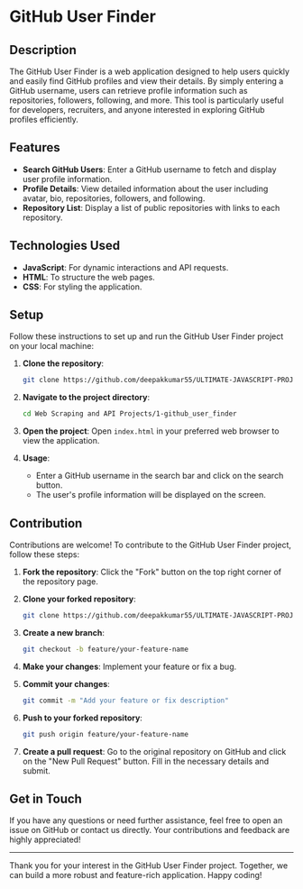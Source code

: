 # GitHub User Finder

## Description

The GitHub User Finder is a web application designed to help users quickly and easily find GitHub profiles and view their details. By simply entering a GitHub username, users can retrieve profile information such as repositories, followers, following, and more. This tool is particularly useful for developers, recruiters, and anyone interested in exploring GitHub profiles efficiently.

## Features

- **Search GitHub Users**: Enter a GitHub username to fetch and display user profile information.
- **Profile Details**: View detailed information about the user including avatar, bio, repositories, followers, and following.
- **Repository List**: Display a list of public repositories with links to each repository.

## Technologies Used

- **JavaScript**: For dynamic interactions and API requests.
- **HTML**: To structure the web pages.
- **CSS**: For styling the application.

## Setup

Follow these instructions to set up and run the GitHub User Finder project on your local machine:

1. **Clone the repository**:
    ```sh
    git clone https://github.com/deepakkumar55/ULTIMATE-JAVASCRIPT-PROJECT.git
    ```

2. **Navigate to the project directory**:
    ```sh
    cd Web Scraping and API Projects/1-github_user_finder
    ```

3. **Open the project**:
    Open `index.html` in your preferred web browser to view the application.

4. **Usage**:
    - Enter a GitHub username in the search bar and click on the search button.
    - The user's profile information will be displayed on the screen.

## Contribution

Contributions are welcome! To contribute to the GitHub User Finder project, follow these steps:

1. **Fork the repository**:
    Click the "Fork" button on the top right corner of the repository page.

2. **Clone your forked repository**:
    ```sh
    git clone https://github.com/deepakkumar55/ULTIMATE-JAVASCRIPT-PROJECT.git
    ```

3. **Create a new branch**:
    ```sh
    git checkout -b feature/your-feature-name
    ```

4. **Make your changes**:
    Implement your feature or fix a bug.

5. **Commit your changes**:
    ```sh
    git commit -m "Add your feature or fix description"
    ```

6. **Push to your forked repository**:
    ```sh
    git push origin feature/your-feature-name
    ```

7. **Create a pull request**:
    Go to the original repository on GitHub and click on the "New Pull Request" button. Fill in the necessary details and submit.

## Get in Touch

If you have any questions or need further assistance, feel free to open an issue on GitHub or contact us directly. Your contributions and feedback are highly appreciated!

---

Thank you for your interest in the GitHub User Finder project. Together, we can build a more robust and feature-rich application. Happy coding!